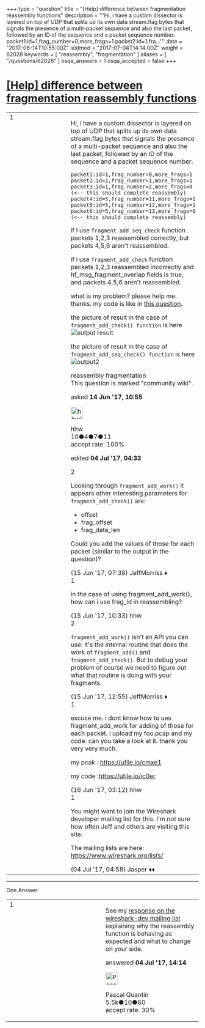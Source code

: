 +++
type = "question"
title = "[Help] difference between fragmentation reassembly functions"
description = '''Hi, i have a custom dissector is layered on top of UDP that splits up its own data stream.flag bytes that signals the presence of a multi-packet sequence and also the last packet, followed by an ID of the sequence and a packet sequence number. packet1:id=1,frag_number=0,more_frags=1 packet2:id=1,fra...'''
date = "2017-06-14T10:55:00Z"
lastmod = "2017-07-04T14:14:00Z"
weight = 62028
keywords = [ "reassembly", "fragmentation" ]
aliases = [ "/questions/62028" ]
osqa_answers = 1
osqa_accepted = false
+++

<div class="headNormal">

# [\[Help\] difference between fragmentation reassembly functions](/questions/62028/help-difference-between-fragmentation-reassembly-functions)

</div>

<div id="main-body">

<div id="askform">

<table id="question-table" style="width:100%;"><colgroup><col style="width: 50%" /><col style="width: 50%" /></colgroup><tbody><tr class="odd"><td style="width: 30px; vertical-align: top"><div class="vote-buttons"><span id="post-62028-upvote" class="ajax-command post-vote up" rel="nofollow" title="I like this post (click again to cancel)"> </span><div id="post-62028-score" class="post-score" title="current number of votes">1</div><span id="post-62028-downvote" class="ajax-command post-vote down" rel="nofollow" title="I dont like this post (click again to cancel)"> </span> <span id="favorite-mark" class="ajax-command favorite-mark" rel="nofollow" title="mark/unmark this question as favorite (click again to cancel)"> </span><div id="favorite-count" class="favorite-count"></div></div></td><td><div id="item-right"><div class="question-body"><p>Hi, i have a custom dissector is layered on top of UDP that splits up its own data stream.flag bytes that signals the presence of a multi-packet sequence and also the last packet, followed by an ID of the sequence and a packet sequence number.</p><pre><code>packet1:id=1,frag_number=0,more_frags=1
packet2:id=1,frag_number=1,more_frags=1
packet3:id=1,frag_number=2,more_frags=0 (&lt;-- this should complete reassembly)
packet4:id=5,frag_number=11,more_frags=1
packet5:id=5,frag_number=12,more_frags=1
packet6:id=5,frag_number=13,more_frags=0 (&lt;-- this should complete reassembly)</code></pre><p>if I use <code>fragment_add_seq_check</code> function packets 1,2,3 reassembled correctly, but packets 4,5,6 aren't reassembled.</p><p>if i use <code>fragment_add_check</code> function packets 1,2,3 reassembled incorrectly and hf_msg_fragment_overlap fields is true, and packets 4,5,6 aren't reassembled.</p><p>what is my problem? please help me. thanks. my code is like in <a href="https://ask.wireshark.org/questions/61818/how-to-reassemble-fragments-in-a-dissector-by-fragment_add_seq_check-function">this question</a>.</p><p>the picture of result in the case of <code>fragment_add_check() function</code> is here <img src="https://osqa-ask.wireshark.org/upfiles/error_of_fragmentation.png" alt="output result" /></p><p>the picture of result in the case of <code>fragment_add_seq_check() function</code> is here <img src="https://osqa-ask.wireshark.org/upfiles/error_of_fragmentatione.png" alt="output2" /></p></div><div id="question-tags" class="tags-container tags"><span class="post-tag tag-link-reassembly" rel="tag" title="see questions tagged &#39;reassembly&#39;">reassembly</span> <span class="post-tag tag-link-fragmentation" rel="tag" title="see questions tagged &#39;fragmentation&#39;">fragmentation</span></div><div id="question-controls" class="post-controls"><div class="community-wiki">This question is marked "community wiki".</div></div><div class="post-update-info-container"><div class="post-update-info post-update-info-user"><p>asked <strong>14 Jun '17, 10:55</strong></p><img src="https://secure.gravatar.com/avatar/0b6bdfea45d7093830a2a0638a758239?s=32&amp;d=identicon&amp;r=g" class="gravatar" width="32" height="32" alt="hhw&#39;s gravatar image" /><p><span>hhw</span><br />
<span class="score" title="10 reputation points">10</span><span title="4 badges"><span class="badge1">●</span><span class="badgecount">4</span></span><span title="7 badges"><span class="silver">●</span><span class="badgecount">7</span></span><span title="11 badges"><span class="bronze">●</span><span class="badgecount">11</span></span><br />
<span class="accept_rate" title="Rate of the user&#39;s accepted answers">accept rate:</span> <span title="hhw has one accepted answer">100%</span></p></img></div><div class="post-update-info post-update-info-edited"><p><span> edited <strong>04 Jul '17, 04:33</strong> </span></p></div></div><div id="comments-container-62028" class="comments-container"><span id="62043"></span><div id="comment-62043" class="comment"><div id="post-62043-score" class="comment-score">2</div><div class="comment-text"><p>Looking through <code>fragment_add_work()</code> it appears other interesting parameters for <code>fragment_add_check()</code> are:</p><ul><li>offset</li><li>frag_offset</li><li>frag_data_len</li></ul><p>Could you add the values of those for each packet (similar to the output in the question)?</p></div><div id="comment-62043-info" class="comment-info"><span class="comment-age">(15 Jun '17, 07:38)</span> <span class="comment-user userinfo">JeffMorriss ♦</span></div></div><span id="62047"></span><div id="comment-62047" class="comment"><div id="post-62047-score" class="comment-score">1</div><div class="comment-text"><p>in the case of using fragment_add_work(), how can i use frag_id in reassembling?</p></div><div id="comment-62047-info" class="comment-info"><span class="comment-age">(15 Jun '17, 10:33)</span> <span class="comment-user userinfo">hhw</span></div></div><span id="62052"></span><div id="comment-62052" class="comment"><div id="post-62052-score" class="comment-score">2</div><div class="comment-text"><p><code>fragment_add_work()</code> isn't an API you can use: it's the internal routine that does the work of <code>fragment_add()</code> and <code>fragment_add_check()</code>. But to debug your problem of course we need to figure out what that routine is doing with your fragments.</p></div><div id="comment-62052-info" class="comment-info"><span class="comment-age">(15 Jun '17, 12:55)</span> <span class="comment-user userinfo">JeffMorriss ♦</span></div></div><span id="62055"></span><div id="comment-62055" class="comment"><div id="post-62055-score" class="comment-score">1</div><div class="comment-text"><p>excuse me. i dont know how to ues fragment_add_work for adding of those for each packet. i upload my foo.pcap and my code. can you take a look at it. thank you very very much.</p><p>my pcak : <a href="https://ufile.io/cmxe1">https://ufile.io/cmxe1</a></p><p>my code :<a href="https://ufile.io/ic0er">https://ufile.io/ic0er</a></p></div><div id="comment-62055-info" class="comment-info"><span class="comment-age">(16 Jun '17, 03:12)</span> <span class="comment-user userinfo">hhw</span></div></div><span id="62489"></span><div id="comment-62489" class="comment"><div id="post-62489-score" class="comment-score">1</div><div class="comment-text"><p>You might want to join the Wireshark developer mailing list for this. I'm not sure how often Jeff and others are visiting this site.</p><p>The mailing lists are here: <a href="https://www.wireshark.org/lists/">https://www.wireshark.org/lists/</a></p></div><div id="comment-62489-info" class="comment-info"><span class="comment-age">(04 Jul '17, 04:58)</span> <span class="comment-user userinfo">Jasper ♦♦</span></div></div></div><div id="comment-tools-62028" class="comment-tools"></div><div class="clear"></div><div id="comment-62028-form-container" class="comment-form-container"></div><div class="clear"></div></div></td></tr></tbody></table>

------------------------------------------------------------------------

<div class="tabBar">

<span id="sort-top"></span>

<div class="headQuestions">

One Answer:

</div>

</div>

<span id="62504"></span>

<div id="answer-container-62504" class="answer">

<table style="width:100%;"><colgroup><col style="width: 50%" /><col style="width: 50%" /></colgroup><tbody><tr class="odd"><td style="width: 30px; vertical-align: top"><div class="vote-buttons"><span id="post-62504-upvote" class="ajax-command post-vote up" rel="nofollow" title="I like this post (click again to cancel)"> </span><div id="post-62504-score" class="post-score" title="current number of votes">1</div><span id="post-62504-downvote" class="ajax-command post-vote down" rel="nofollow" title="I dont like this post (click again to cancel)"> </span></div></td><td><div class="item-right"><div class="answer-body"><p>See my <a href="https://www.wireshark.org/lists/wireshark-dev/201707/msg00024.html">response on the wireshark-dev mailing list</a> explaining why the reassembly function is behaving as expected and what to change on your side.</p></div><div class="answer-controls post-controls"></div><div class="post-update-info-container"><div class="post-update-info post-update-info-user"><p>answered <strong>04 Jul '17, 14:14</strong></p><img src="https://secure.gravatar.com/avatar/713f24fd877861260b71ecd455018625?s=32&amp;d=identicon&amp;r=g" class="gravatar" width="32" height="32" alt="Pascal%20Quantin&#39;s gravatar image" /><p><span>Pascal Quantin</span><br />
<span class="score" title="5544 reputation points"><span>5.5k</span></span><span title="10 badges"><span class="silver">●</span><span class="badgecount">10</span></span><span title="60 badges"><span class="bronze">●</span><span class="badgecount">60</span></span><br />
<span class="accept_rate" title="Rate of the user&#39;s accepted answers">accept rate:</span> <span title="Pascal Quantin has 92 accepted answers">30%</span></p></img></div></div><div id="comments-container-62504" class="comments-container"></div><div id="comment-tools-62504" class="comment-tools"></div><div class="clear"></div><div id="comment-62504-form-container" class="comment-form-container"></div><div class="clear"></div></div></td></tr></tbody></table>

</div>

<div class="paginator-container-left">

</div>

</div>

</div>

